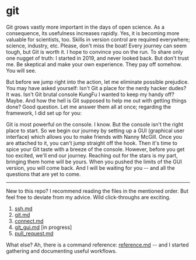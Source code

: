 # git 

Git grows vastly more important in the days of open science. As a consequence,
its usefulness increases rapidly. Yes, it is becoming more valuable for
scientists, too. Skills in version control are required everywhere; science,
industry, etc. Please, don't miss the boat! Every journey can seem tough, but
Git is worth it. I hope to convince you on the run. To share only one nugget of
truth: I started in 2019, and never looked back. But don't trust me. Be
skeptical and make your own experience. They pay off somehow. You will see.

But before we jump right into the action, let me eliminate possible prejudice.
You may have asked yourself: Isn't Git a place for the nerdy hacker dudes? It
was. Isn't Git brutal console KungFu I wanted to keep my handy off? Maybe. And
how the hell is Git supposed to help me out with getting things done? Good
question. Let me answer them all at once; regarding the framework, I did set up
for you:

Git is most powerful on the console. I know. But the console isn't the right
place to start. So we begin our journey by setting up a GUI (graphical user
interface) which allows you to make friends with Nanny McGill. Once you are
attached to it, you can't jump straight off the hook. Then it's time to spice
your Git taste with a breeze of the console. However, before you get too
excited, we'll end our journey. Reaching out for the stars is my part, bringing
them home will be yours. When you pushed the limits of the GUI version, you
will come back. And I will be waiting for you -- and all the questions that are
yet to come.

---

New to this repo? I recommend reading the files in the mentioned order. But
feel free to deviate from my advice. Wild click-throughs are exciting.

1. [ssh.md](./ssh.md) 
2. [git.md](./git.md) 
3. [connect.md](./connect.md)
4. [git_gui.md](./git.md) [in progress]
5. [pull_request.md](./pull_request.md) 

What else? Ah, there is a command reference: [reference.md](./reference.md) --
and I started gathering and documenting useful workflows. 

